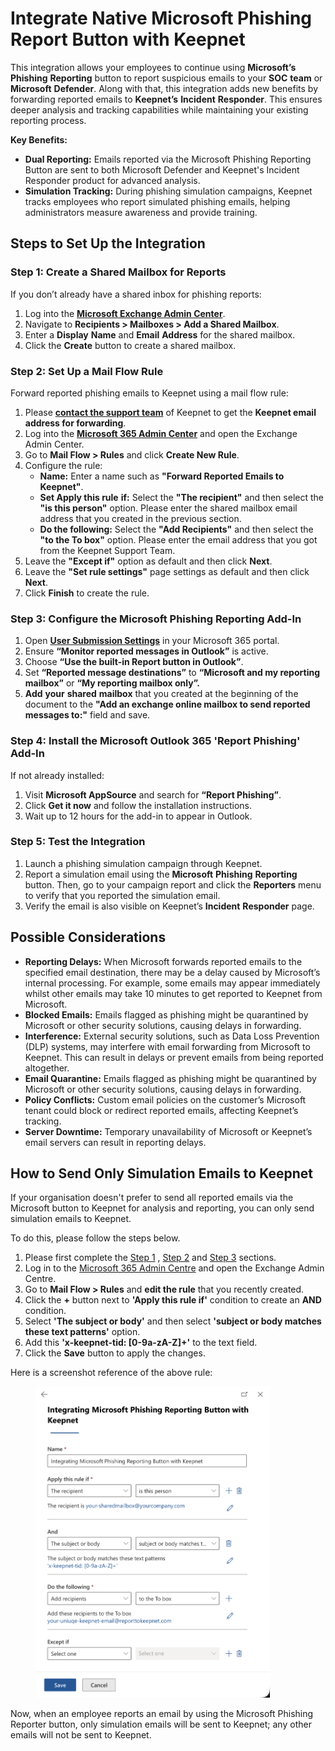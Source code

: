# Integrate Native Microsoft Phishing Report Button with Keepnet

This integration allows your employees to continue using **Microsoft’s** **Phishing** **Reporting** button to report suspicious emails to your **SOC** **team** or **Microsoft** **Defender**. Along with that, this integration adds new benefits by forwarding reported emails to **Keepnet’s** **Incident** **Responder**. This ensures deeper analysis and tracking capabilities while maintaining your existing reporting process.

**Key Benefits:**

* **Dual Reporting:** Emails reported via the Microsoft Phishing Reporting Button are sent to both Microsoft Defender and Keepnet's Incident Responder product for advanced analysis.
* **Simulation Tracking:** During phishing simulation campaigns, Keepnet tracks employees who report simulated phishing emails, helping administrators measure awareness and provide training.

## Steps to Set Up the Integration

### **Step 1: Create a Shared Mailbox for Reports**

If you don’t already have a shared inbox for phishing reports:

1. Log into the [**Microsoft Exchange Admin Center**](https://admin.exchange.microsoft.com).
2. Navigate to **Recipients > Mailboxes > Add a Shared Mailbox**.
3. Enter a **Display** **Name** and **Email** **Address** for the shared mailbox.
4. Click the **Create** button to create a shared mailbox.

### **Step 2: Set Up a Mail Flow Rule**

Forward reported phishing emails to Keepnet using a mail flow rule:

1. Please [**contact the support team**](../../../resources/keepnet-support-help-desk.md) of Keepnet to get the **Keepnet email address for forwarding**.
2. Log into the [**Microsoft 365 Admin Center**](https://admin.exchange.microsoft.com) and open the Exchange Admin Center.
3. Go to **Mail Flow > Rules** and click **Create New Rule**.
4. Configure the rule:
   * **Name:** Enter a name such as **"Forward Reported Emails to Keepnet"**.
   * **Set Apply this rule** **if:**  Select the **"The recipient"** and then select the **"is this person"** option. Please enter the shared mailbox email address that you created in the previous section.
   * **Do the following:** Select the **"Add Recipients"** and then select the **"to the To box"** option. Please enter the email address that you got from the Keepnet Support Team.
5. Leave the **"Except if"** option as default and then click **Next**.
6. Leave the **"Set rule settings"** page settings as default and then click **Next**.
7. Click **Finish** to create the rule.

### **Step 3: Configure the Microsoft Phishing Reporting Add-In**

1. Open [**User Submission Settings**](https://security.microsoft.com/securitysettings/userSubmission) in your Microsoft 365 portal.
2. Ensure **“Monitor reported messages in Outlook”** is active.
3. Choose **“Use the built-in Report button in Outlook”**.
4. Set **“Reported message destinations”** to **“Microsoft and my reporting mailbox”** or **“My reporting mailbox only”.**
5. **Add** **your** **shared** **mailbox** that you created at the beginning of the document to the **"Add an exchange online mailbox to send reported messages to:"** field and save.

### **Step 4:** Install the Microsoft Outlook 365 'Report Phishing' Add-In

If not already installed:

1. Visit **Microsoft AppSource** and search for **“Report Phishing”**.
2. Click **Get it now** and follow the installation instructions.
3. Wait up to 12 hours for the add-in to appear in Outlook.

### **Step 5: Test the Integration**

1. Launch a phishing simulation campaign through Keepnet.
2. Report a simulation email using the **Microsoft** **Phishing** **Reporting** button. Then, go to your campaign report and click the **Reporters** menu to verify that you reported the simulation email.
3. Verify the email is also visible on Keepnet’s **Incident** **Responder** page.

## Possible Considerations

* **Reporting Delays:** When Microsoft forwards reported emails to the specified email destination, there may be a delay caused by Microsoft’s internal processing. For example, some emails may appear immediately whilst other emails may take 10 minutes to get reported to Keepnet from Microsoft.
* **Blocked Emails:** Emails flagged as phishing might be quarantined by Microsoft or other security solutions, causing delays in forwarding.
* **Interference:** External security solutions, such as Data Loss Prevention (DLP) systems, may interfere with email forwarding from Microsoft to Keepnet. This can result in delays or prevent emails from being reported altogether.
* **Email Quarantine:** Emails flagged as phishing might be quarantined by Microsoft or other security solutions, causing delays in forwarding.
* **Policy Conflicts:** Custom email policies on the customer’s Microsoft tenant could block or redirect reported emails, affecting Keepnet’s tracking.
* **Server Downtime:** Temporary unavailability of Microsoft or Keepnet’s email servers can result in reporting delays.

## How to Send Only Simulation Emails to Keepnet

If your organisation doesn't prefer to send all reported emails via the Microsoft button to Keepnet for analysis and reporting, you can only send simulation emails to Keepnet.

To do this, please follow the steps below.

1. Please first complete the [Step 1](integrate-native-microsoft-phishing-report-button-with-keepnet.md#step-1-create-a-shared-mailbox-for-reports) , [Step 2](integrate-native-microsoft-phishing-report-button-with-keepnet.md#step-2-set-up-a-mail-flow-rule)  and [Step 3](integrate-native-microsoft-phishing-report-button-with-keepnet.md#step-3-configure-the-microsoft-phishing-reporting-add-in) sections.
2. Log in to the [Microsoft 365 Admin Centre](https://admin.exchange.microsoft.com/) and open the Exchange Admin Centre.
3. Go to **Mail Flow > Rules** and **edit the rule** that you recently created.
4. Click the **+** button next to **'Apply this rule if'** condition to create an **AND** condition.
5. Select **'The subject or body'** and then select **'subject or body matches these text patterns'** option.
6. Add this **'x-keepnet-tid: \[0-9a-zA-Z]+'** to the text field.
7. Click the **Save** button to apply the changes.

Here is a screenshot reference of the above rule:

<figure><img src="../../../.gitbook/assets/Screenshot 2025-10-23 at 11.26.51.png" alt="" width="375"><figcaption></figcaption></figure>

Now, when an employee reports an email by using the Microsoft Phishing Reporter button, only simulation emails will be sent to Keepnet; any other emails will not be sent to Keepnet.


